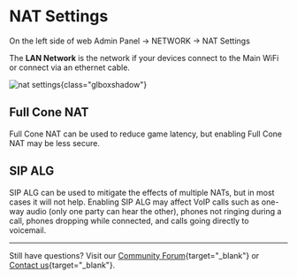 # NAT Settings

On the left side of web Admin Panel -> NETWORK -> NAT Settings 

The **LAN Network** is the network if your devices connect to the Main WiFi or connect via an ethernet cable.

![nat settings](https://static.gl-inet.com/docs/router/en/4/interface_guide/nat_settings/nat_settings.png){class="glboxshadow"}

## Full Cone NAT

Full Cone NAT can be used to reduce game latency, but enabling Full Cone NAT may be less secure.

## SIP ALG

SIP ALG can be used to mitigate the effects of multiple NATs, but in most cases it will not help. Enabling SIP ALG may affect VoIP calls such as one-way audio (only one party can hear the other), phones not ringing during a call, phones dropping while connected, and calls going directly to voicemail.

---

Still have questions? Visit our [Community Forum](https://forum.gl-inet.com){target="_blank"} or [Contact us](https://www.gl-inet.com/contacts/){target="_blank"}.
